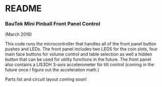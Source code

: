 # README #

### BauTek Mini Pinball Front Panel Control ###
(March 2016)

This code runs the microcontroller that handles all of the front panel button pushes and LEDs. The front panel includes two LEDS for the coin slots, four main face buttons for volume control and table selection as well a hidden button that can be used for utility functions in the future. The front panel also contains a LIS3DH 3-axis accelerometer for tilt control (coming in the future once I figure out the acceleration math.)

Parts list and circuit layout coming soon!